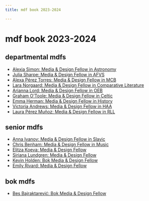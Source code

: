 ```yaml
---
title: mdf book 2023-2024

---
```


mdf book 2023-2024
===

departmental mdfs
---
* [Alexia Simon: Media & Design Fellow in Astronomy](/Tg-w809hR363ptXA_ti8aA)
* [Julia Sharpe: Media & Design Fellow in AFVS](/1V7HLYXWSUeVqQv8wHtK4g)
* [Alexa Pérez Torres: Media & Design Fellow in MCB](/98DRrRfVQoOI350tT_uV0g)
* [Lara Norgaard: Media & Design Fellow in Comparative Literature](/196mjh_YR3qJ3OXz0vcUgg)
* [Arianna Lord: Media & Design Fellow in OEB](/xw9BhPKVRZKHZMzKbxU2Lw)
* [Graham O'Toole: Media & Design Fellow in Celtic](/ow_e53GKThmZBeb32r-o5Q)
* [Emma Herman: Media & Design Fellow in History](/1A_K3FvCQp6tCS625MMwUg)
* [Victoria Andrews: Media & Design Fellow in HAA](/VDR2x48zQhm9W8skQJSaVQ)
* [Laura Pérez Muñoz: Media & Design Fellow in RLL](/pMAXFV93Qj2lZ_uQfBDqhg)


senior mdfs
---
* [Anna Ivanov: Media & Design Fellow in Slavic](/xdXLOW-TS2Smf1zCpxu8NQ)
* [Chris Benham: Media & Design Fellow in Music](/yFNouR5jTgyMKhFK1q3nZQ)
* [Elitza Koeva: Media & Design Fellow](/N647T3BpR8WcfNVf2eFC4Q)
* [Siriana Lundgren: Media & Design Fellow](/cv3LBYVuTiGIsb0TPijFcw)
* [Kevin Holden: Bok Media & Design Fellow](/1OdioS9LQ4SHJPpm60BJ1w)
* [Emily Rivard: Media & Design Fellow](/upCiSGUpQdueK1wS81ovCA)

bok mdfs
---
* [Bes Bajraktarević: Bok Media & Design Fellow](/p9WSOi7ETdCDZ8pC0oD9LA)

